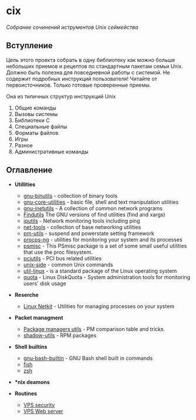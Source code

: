 <!--
File          : README-ru.md

Created       : Fri 12 Feb 2016 22:58:53
Last Modified : Sun 14 Feb 2016 02:43:33
Maintainer    : sharlatan
-->

# cix #
_Собрание сочинений иструментов Unix сеймейства_

## Вступление ##
Цель этого проекта собрать в одну библиотеку как можно больше небольших приемов
и рецептов по стандартным пакетам семьи Unix. Должно быть полезна для
повседневной работы с системой.
Не содержит подробных инструкций пользователя! Читайте от первоисточников.
Только готовые проверенные приемы.

Она из типичных структур инструкций Unix

1. Общие команды
2. Вызовы системы
3. Библиотеки C
4. Специальные файлы
5. Форматы файлов
6. Игры
7. Разное
8. Административные команды

## Оглавление ##

*   __Utillities__
    +   [gnu-binutils](utils/gnu-binutils.md) - 
        collection of binary tools
    +   [gnu-core-utilities](utils/gnu-core-utilities.md) - 
        basic file, shell and text manipulation utilities
    +   [gnu-inetutils](utils/gnu-inetutils.md) - 
        A collection of common network programs
    +   [Findutils](utils/gnu-findutils.md)
        The GNU versions of find utilities (find and xargs)
    +   [iputils](utils/iputils.md) - 
        Network monitoring tools including ping
    +   [net-tools](utils/net-utils.md) - 
        collection of base networking utilities
    +   [pm-utils](utils/pm-utils.md) - 
        suspend and powerstate setting framework
    +   [procps-ng](utils/procps-ng.md) - 
        utilities for monitoring your system and its processes
    +   [psmisc](utils/psmisc.md) - 
        This PSmisc package is a set of some small useful utilities that use
        the proc filesystem. 
    +   [pciutils](utils/pciutils.md) - 
        PCI bus related utilities
    +   [unix-side](utils/unix-side.md) - 
        common Unix commands
    +   [util-linux](utils/util-linux.md) - 
        is a standard package of the Linux operating system
    +   [quota](utils/linux_diskquota.md) - 
        Linux DiskQuota - System administration tools for monitoring users'
        disk usage

*   __Reserche__
    +   [Linux Netkit](utils/netkit.md) - 
        Utilities for managing processes on your system

*   __Packet managment__
    +   [Package managers utils](utils/pm_managers.md) - 
        PM comparison table and tricks. 
    +   [shadow-utils](utils/shadow-utils.md) - 
        RPM packages

*   __Shell builtins__
    +   [gnu-bash-builtin](utils/gnu-bash-builtin.md) - 
        GNU Bash shell built in commands
    +   [fish](http://fishshell.com/)
    +   [zsh](http://www.zsh.org/)

*   __*nix deamons__

*   __Routines__
    -   [VPS security](routines/vps_security.md)
    -   [VPS Web server](routines/vps_to_webserver.md)
